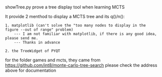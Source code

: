 showTree.py prove a tree display tool when learning MCTS

It provide 2 menthod to display a MCTS tree and its q()/n():

    1. matplotlib (can't solve the "too many nodes to display in the figure --out of range" problem)
        --- I am not familiar with matplotlib, if there is any good idea, please send me.
        --- Thanks in advance
	
    2. the TreeWidget of PYQT

for the folder games and mcts, they came from 
https://github.com/int8/monte-carlo-tree-search
please check the address above for documentation 
